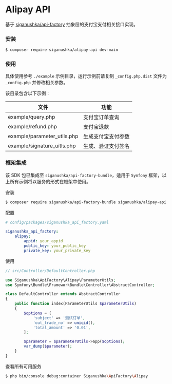 # Alipay API

基于 [siganushka/api-factory](https://github.com/siganushka/api-factory) 抽象层的支付宝支付相关接口实现。

### 安装

```bash
$ composer require siganushka/alipay-api dev-main
```

### 使用

具体使用参考 `./example` 示例目录，运行示例前请复制 `_config.php.dist` 文件为 `_config.php` 并修改相关参数。

该目录包含以下示例：

| 文件 | 功能 |
| ------------ | ------------ |
| example/query.php | 支付宝订单查询 |
| example/refund.php | 支付宝退款 |
| example/parameter_utils.php | 生成支付宝支付参数 |
| example/signature_uitls.php | 生成、验证支付签名 |

### 框架集成

该 SDK 包已集成至 `siganushka/api-factory-bundle`，适用于 `Symfony` 框架，以上所有示例将以服务的形式在框架中使用。

安装

```bash
$ composer require siganushka/api-factory-bundle siganushka/alipay-api dev-main
```

配置

```yaml
# config/packages/siganushka_api_factory.yaml

siganushka_api_factory:
    alipay:
        appid: your_appid
        public_key: your_public_key
        private_key: your_private_key
```

使用

```php
// src/Controller/DefaultController.php

use Siganushka\ApiFactory\Alipay\ParameterUtils;
use Symfony\Bundle\FrameworkBundle\Controller\AbstractController;

class DefaultController extends AbstractController
{
    public function index(ParameterUtils $parameterUtils)
    {
        $options = [
            'subject' => '测试订单',
            'out_trade_no' => uniqid(),
            'total_amount' => '0.01',
        ];

        $parameter = $parameterUtils->app($options);
        var_dump($parameter);
    }
}
```

查看所有可用服务

```bash
$ php bin/console debug:container Siganushka\ApiFactory\Alipay
```
